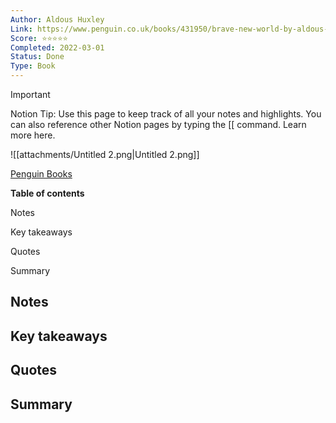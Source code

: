 ```yaml
---
Author: Aldous Huxley
Link: https://www.penguin.co.uk/books/431950/brave-new-world-by-aldous-huxley/9781784870140
Score: ⭐️⭐️⭐️⭐️⭐️
Completed: 2022-03-01
Status: Done
Type: Book
---
```

> [!important]  
> Notion Tip: Use this page to keep track of all your notes and highlights. You can also reference other Notion pages by typing the [[ command. Learn more here.  

  

![[attachments/Untitled 2.png|Untitled 2.png]]

[Penguin Books](https://www.penguin.co.uk/books/431950/brave-new-world-by-aldous-huxley/9781784870140)

**Table of contents**

Notes

Key takeaways

Quotes

Summary

  

## Notes

## Key takeaways

## Quotes

## Summary